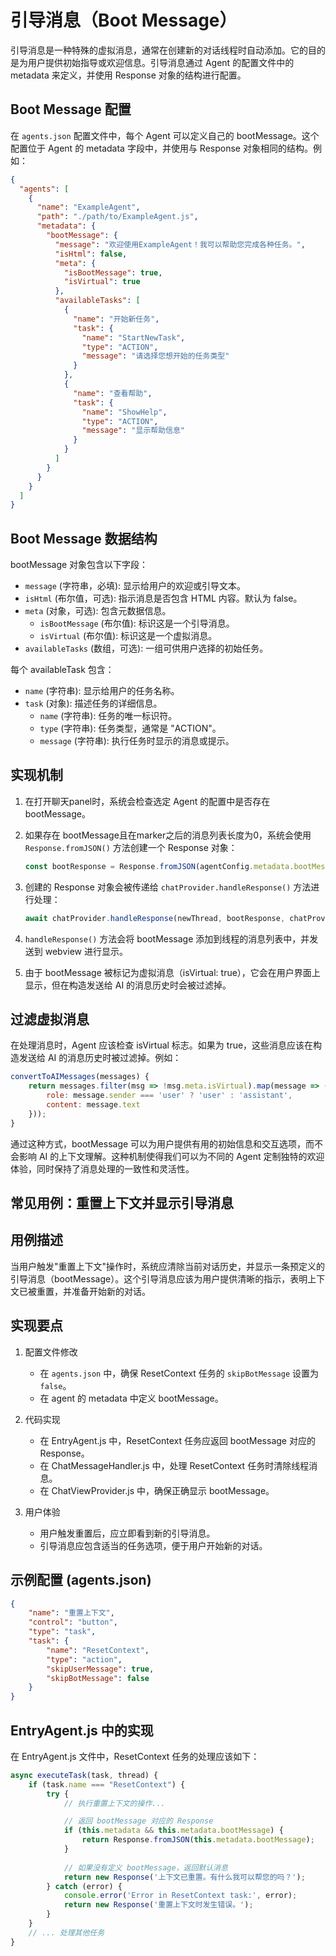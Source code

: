 # 引导消息（Boot Message）

引导消息是一种特殊的虚拟消息，通常在创建新的对话线程时自动添加。它的目的是为用户提供初始指导或欢迎信息。引导消息通过 Agent 的配置文件中的 metadata 来定义，并使用 Response 对象的结构进行配置。

## Boot Message 配置

在 `agents.json` 配置文件中，每个 Agent 可以定义自己的 bootMessage。这个配置位于 Agent 的 metadata 字段中，并使用与 Response 对象相同的结构。例如：

```json
{
  "agents": [
    {
      "name": "ExampleAgent",
      "path": "./path/to/ExampleAgent.js",
      "metadata": {
        "bootMessage": {
          "message": "欢迎使用ExampleAgent！我可以帮助您完成各种任务。",
          "isHtml": false,
          "meta": {
            "isBootMessage": true,
            "isVirtual": true
          },
          "availableTasks": [
            {
              "name": "开始新任务",
              "task": {
                "name": "StartNewTask",
                "type": "ACTION",
                "message": "请选择您想开始的任务类型"
              }
            },
            {
              "name": "查看帮助",
              "task": {
                "name": "ShowHelp",
                "type": "ACTION",
                "message": "显示帮助信息"
              }
            }
          ]
        }
      }
    }
  ]
}
```

## Boot Message 数据结构

bootMessage 对象包含以下字段：

- `message` (字符串，必填): 显示给用户的欢迎或引导文本。
- `isHtml` (布尔值，可选): 指示消息是否包含 HTML 内容。默认为 false。
- `meta` (对象，可选): 包含元数据信息。
  - `isBootMessage` (布尔值): 标识这是一个引导消息。
  - `isVirtual` (布尔值): 标识这是一个虚拟消息。
- `availableTasks` (数组，可选): 一组可供用户选择的初始任务。

每个 availableTask 包含：
- `name` (字符串): 显示给用户的任务名称。
- `task` (对象): 描述任务的详细信息。
  - `name` (字符串): 任务的唯一标识符。
  - `type` (字符串): 任务类型，通常是 "ACTION"。
  - `message` (字符串): 执行任务时显示的消息或提示。

## 实现机制

1. 在打开聊天panel时，系统会检查选定 Agent 的配置中是否存在 bootMessage。

2. 如果存在 bootMessage且在marker之后的消息列表长度为0，系统会使用 `Response.fromJSON()` 方法创建一个 Response 对象：

   ```javascript
   const bootResponse = Response.fromJSON(agentConfig.metadata.bootMessage);
   ```

3. 创建的 Response 对象会被传递给 `chatProvider.handleResponse()` 方法进行处理：

   ```javascript
   await chatProvider.handleResponse(newThread, bootResponse, chatProvider);
   ```

4. `handleResponse()` 方法会将 bootMessage 添加到线程的消息列表中，并发送到 webview 进行显示。

5. 由于 bootMessage 被标记为虚拟消息（isVirtual: true），它会在用户界面上显示，但在构造发送给 AI 的消息历史时会被过滤掉。

## 过滤虚拟消息

在处理消息时，Agent 应该检查 isVirtual 标志。如果为 true，这些消息应该在构造发送给 AI 的消息历史时被过滤掉。例如：

```javascript
convertToAIMessages(messages) {
    return messages.filter(msg => !msg.meta.isVirtual).map(message => ({
        role: message.sender === 'user' ? 'user' : 'assistant',
        content: message.text
    }));
}
```

通过这种方式，bootMessage 可以为用户提供有用的初始信息和交互选项，而不会影响 AI 的上下文理解。这种机制使得我们可以为不同的 Agent 定制独特的欢迎体验，同时保持了消息处理的一致性和灵活性。

## 常见用例：重置上下文并显示引导消息

## 用例描述

当用户触发"重置上下文"操作时，系统应清除当前对话历史，并显示一条预定义的引导消息（bootMessage）。这个引导消息应该为用户提供清晰的指示，表明上下文已被重置，并准备开始新的对话。

## 实现要点

1. 配置文件修改
   - 在 `agents.json` 中，确保 ResetContext 任务的 `skipBotMessage` 设置为 `false`。
   - 在 agent 的 metadata 中定义 bootMessage。

2. 代码实现
   - 在 EntryAgent.js 中，ResetContext 任务应返回 bootMessage 对应的 Response。
   - 在 ChatMessageHandler.js 中，处理 ResetContext 任务时清除线程消息。
   - 在 ChatViewProvider.js 中，确保正确显示 bootMessage。

3. 用户体验
   - 用户触发重置后，应立即看到新的引导消息。
   - 引导消息应包含适当的任务选项，便于用户开始新的对话。

## 示例配置 (agents.json)

```json
{
    "name": "重置上下文",
    "control": "button",
    "type": "task",
    "task": {
        "name": "ResetContext",
        "type": "action",
        "skipUserMessage": true,
        "skipBotMessage": false
    }
}
```

## EntryAgent.js 中的实现

在 EntryAgent.js 文件中，ResetContext 任务的处理应该如下：

```javascript
async executeTask(task, thread) {
    if (task.name === "ResetContext") {
        try {
            // 执行重置上下文的操作...

            // 返回 bootMessage 对应的 Response
            if (this.metadata && this.metadata.bootMessage) {
                return Response.fromJSON(this.metadata.bootMessage);
            }
            
            // 如果没有定义 bootMessage，返回默认消息
            return new Response('上下文已重置。有什么我可以帮您的吗？');
        } catch (error) {
            console.error('Error in ResetContext task:', error);
            return new Response('重置上下文时发生错误。');
        }
    }
    // ... 处理其他任务
}
```